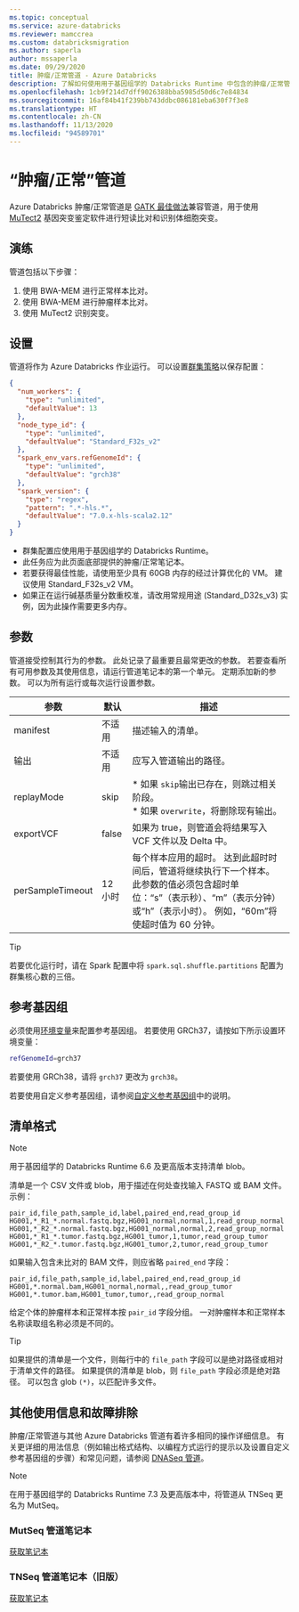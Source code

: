 ```yaml
---
ms.topic: conceptual
ms.service: azure-databricks
ms.reviewer: mamccrea
ms.custom: databricksmigration
ms.author: saperla
author: mssaperla
ms.date: 09/29/2020
title: 肿瘤/正常管道 - Azure Databricks
description: 了解如何使用用于基因组学的 Databricks Runtime 中包含的肿瘤/正常管道。
ms.openlocfilehash: 1cb9f214d7dff9026388bba5985d50d6c7e84834
ms.sourcegitcommit: 16af84b41f239bb743ddbc086181eba630f7f3e8
ms.translationtype: HT
ms.contentlocale: zh-CN
ms.lasthandoff: 11/13/2020
ms.locfileid: "94589701"
---
```

# <a name="tumornormal-pipeline"></a>“肿瘤/正常”管道

Azure Databricks 肿瘤/正常管道是 [GATK 最佳做法](https://gatk.broadinstitute.org/hc/en-us/articles/360035894731-Somatic-short-variant-discovery-SNVs-Indels-)兼容管道，用于使用 [MuTect2](https://gatk.broadinstitute.org/hc/en-us/articles/360041416112-Mutect2) 基因突变鉴定软件进行短读比对和识别体细胞突变。

## <a name="walkthrough"></a>演练

管道包括以下步骤：

1. 使用 BWA-MEM 进行正常样本比对。
2. 使用 BWA-MEM 进行肿瘤样本比对。
3. 使用 MuTect2 识别突变。

## <a name="setup"></a>设置

管道将作为 Azure Databricks 作业运行。 可以设置[群集策略](../../../administration-guide/clusters/policies.md)以保存配置：

```json
{
  "num_workers": {
    "type": "unlimited",
    "defaultValue": 13
  },
  "node_type_id": {
    "type": "unlimited",
    "defaultValue": "Standard_F32s_v2"
  },
  "spark_env_vars.refGenomeId": {
    "type": "unlimited",
    "defaultValue": "grch38"
  },
  "spark_version": {
    "type": "regex",
    "pattern": ".*-hls.*",
    "defaultValue": "7.0.x-hls-scala2.12"
  }
}
```

* 群集配置应使用用于基因组学的 Databricks Runtime。
* 此任务应为此页面底部提供的肿瘤/正常笔记本。
* 若要获得最佳性能，请使用至少具有 60GB 内存的经过计算优化的 VM。 建议使用 Standard_F32s_v2 VM。
* 如果正在运行碱基质量分数重校准，请改用常规用途 (Standard_D32s_v3) 实例，因为此操作需要更多内存。

## <a name="parameters"></a>参数

管道接受控制其行为的参数。 此处记录了最重要且最常更改的参数。 若要查看所有可用参数及其使用信息，请运行管道笔记本的第一个单元。 定期添加新的参数。
可以为所有运行或每次运行设置参数。

| 参数                         | 默认                           | 描述                                                                                                                                                                                                                                                                      |
|-----------------------------------|-----------------------------------|----------------------------------------------------------------------------------------------------------------------------------------------------------------------------------------------------------------------------------------------------------------------------------|
| manifest                          | 不适用                               | 描述输入的清单。                                                                                                                                                                                                                                               |
| 输出                            | 不适用                               | 应写入管道输出的路径。                                                                                                                                                                                                                                |
| replayMode                        | skip                              | * 如果 `skip`输出已存在，则跳过相关阶段。<br>* 如果 `overwrite`，将删除现有输出。                                                                                                                                                              |
| exportVCF                         | false                             | 如果为 true，则管道会将结果写入 VCF 文件以及 Delta 中。                                                                                                                                                                                                             |
| perSampleTimeout                  | 12 小时                               | 每个样本应用的超时。 达到此超时时间后，管道将继续执行下一个样本。 此参数的值必须包含超时单位：“s”（表示秒）、“m”（表示分钟）或“h”（表示小时）。 例如，“60m”将使超时值为 60 分钟。 |

> [!TIP]
>
> 若要优化运行时，请在 Spark 配置中将 `spark.sql.shuffle.partitions` 配置为群集核心数的三倍。

## <a name="reference-genomes"></a>参考基因组

必须使用[环境变量](../../../clusters/configure.md#environment-variables)来配置参考基因组。
若要使用 GRCh37，请按如下所示设置环境变量：

```bash
refGenomeId=grch37
```

若要使用 GRCh38，请将 `grch37` 更改为 `grch38`。

若要使用自定义参考基因组，请参阅[自定义参考基因组](dnaseq-pipeline.md#custom-reference-genomes)中的说明。

## <a name="manifest-format"></a>清单格式

> [!NOTE]
>
> 用于基因组学的 Databricks Runtime 6.6 及更高版本支持清单 blob。

清单是一个 CSV 文件或 blob，用于描述在何处查找输入 FASTQ 或 BAM 文件。 示例：

```
pair_id,file_path,sample_id,label,paired_end,read_group_id
HG001,*_R1_*.normal.fastq.bgz,HG001_normal,normal,1,read_group_normal
HG001,*_R2_*.normal.fastq.bgz,HG001_normal,normal,2,read_group_normal
HG001,*_R1_*.tumor.fastq.bgz,HG001_tumor,1,tumor,read_group_tumor
HG001,*_R2_*.tumor.fastq.bgz,HG001_tumor,2,tumor,read_group_tumor
```

如果输入包含未比对的 BAM 文件，则应省略 `paired_end` 字段：

```
pair_id,file_path,sample_id,label,paired_end,read_group_id
HG001,*.normal.bam,HG001_normal,normal,,read_group_tumor
HG001,*.tumor.bam,HG001_tumor,tumor,,read_group_normal
```

给定个体的肿瘤样本和正常样本按 `pair_id` 字段分组。 一对肿瘤样本和正常样本名称读取组名称必须是不同的。

> [!TIP]
>
> 如果提供的清单是一个文件，则每行中的 `file_path` 字段可以是绝对路径或相对于清单文件的路径。 如果提供的清单是 blob，则 `file_path` 字段必须是绝对路径。 可以包含 glob `(*)`，以匹配许多文件。

## <a name="additional-usage-info-and-troubleshooting"></a>其他使用信息和故障排除

肿瘤/正常管道与其他 Azure Databricks 管道有着许多相同的操作详细信息。 有关更详细的用法信息（例如输出格式结构、以编程方式运行的提示以及设置自定义参考基因组的步骤）和常见问题，请参阅 [DNASeq 管道](dnaseq-pipeline.md)。

> [!NOTE]
>
> 在用于基因组学的 Databricks Runtime 7.3 及更高版本中，将管道从 TNSeq 更名为 MutSeq。

### <a name="mutseq-pipeline-notebook"></a>MutSeq 管道笔记本

[获取笔记本](../../../_static/notebooks/genomics/mutseq-pipeline.html)

### <a name="tnseq-pipeline-notebook-legacy"></a>TNSeq 管道笔记本（旧版）

[获取笔记本](../../../_static/notebooks/genomics/tnseq-pipeline.html)